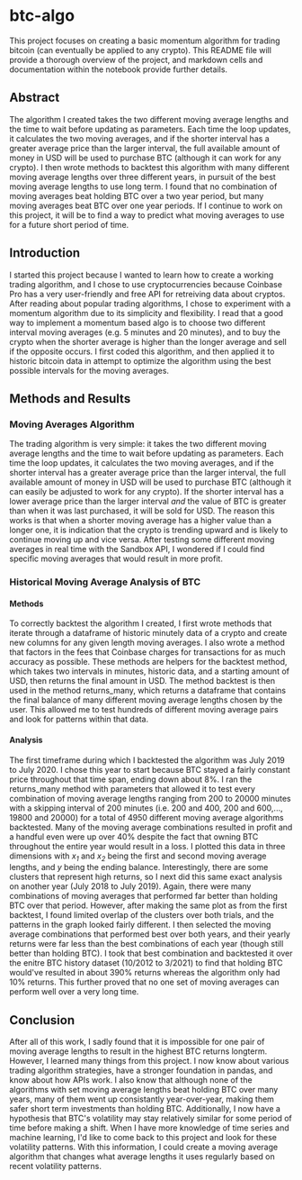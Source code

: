 # btc-algo
This project focuses on creating a basic momentum algorithm for trading bitcoin (can eventually be applied to any crypto). This README file will provide a thorough overview of the project, and markdown cells and documentation within the notebook provide further details.

## Abstract
The algorithm I created takes the two different moving average lengths and the time to wait before updating as parameters. Each time the loop updates, it calculates the two moving averages, and if the shorter interval has a greater average price than the larger interval, the full available amount of money in USD will be used to purchase BTC (although it can work for any crypto). I then wrote methods to backtest this algorithm with many different moving average lengths over three different years, in pursuit of the best moving average lengths to use long term. I found that no combination of moving averages beat holding BTC over a two year period, but many moving averages beat BTC over one year periods. If I continue to work on this project, it will be to find a way to predict what moving averages to use for a future short period of time.

## Introduction
I started this project because I wanted to learn how to create a working trading algorithm, and I chose to use cryptocurrencies because Coinbase Pro has a very user-friendly and free API for retreiving data about cryptos. After reading about popular trading algorithms, I chose to experiment with a momentum algorithm due to its simplicity and flexibility. I read that a good way to implement a momentum based algo is to choose two different interval moving averages (e.g. 5 minutes and 20 minutes), and to buy the crypto when the shorter average is higher than the longer average and sell if the opposite occurs. I first coded this algorithm, and then applied it to historic bitcoin data in attempt to optimize the algorithm using the best possible intervals for the moving averages.

## Methods and Results
### Moving Averages Algorithm
The trading algorithm is very simple: it takes the two different moving average lengths and the time to wait before updating as parameters. Each time the loop updates, it calculates the two moving averages, and if the shorter interval has a greater average price than the larger interval, the full available amount of money in USD will be used to purchase BTC (although it can easily be adjusted to work for any crypto). If the shorter interval has a lower average price than the larger interval *and* the value of BTC is greater than when it was last purchased, it will be sold for USD. The reason this works is that when a shorter moving average has a higher value than a longer one, it is indication that the crypto is trending upward and is likely to continue moving up and vice versa. After testing some different moving averages in real time with the Sandbox API, I wondered if I could find specific moving averages that would result in more profit.

### Historical Moving Average Analysis of BTC
#### Methods
To correctly backtest the algorithm I created, I first wrote methods that iterate through a dataframe of historic minutely data of a crypto and create new columns for any given length moving averages. I also wrote a method that factors in the fees that Coinbase charges for transactions for as much accuracy as possible. These methods are helpers for the backtest method, which takes two intervals in minutes, historic data, and a starting amount of USD, then returns the final amount in USD. The method backtest is then used in the method returns_many, which returns a dataframe that contains the final balance of many different moving average lengths chosen by the user. This allowed me to test hundreds of different moving average pairs and look for patterns within that data.

#### Analysis
The first timeframe during which I backtested the algorithm was July 2019 to July 2020. I chose this year to start because BTC stayed a fairly constant price throughout that time span, ending down about 8%. I ran the returns_many method with parameters that allowed it to test every combination of moving average lengths ranging from 200 to 20000 minutes with a skipping interval of 200 minutes (i.e. 200 and 400, 200 and 600,..., 19800 and 20000) for a total of 4950 different moving average algorithms backtested. Many of the moving average combinations resulted in profit and a handful even were up over 40% despite the fact that owning BTC throughout the entire year would result in a loss. I plotted this data in three dimensions with *x<sub>1</sub>* and *x<sub>2</sub>* being the first and second moving average lengths, and *y* being the ending balance. Interestingly, there are some clusters that represent high returns, so I next did this same exact analysis on another year (July 2018 to July 2019). Again, there were many combinations of moving averages that performed far better than holding BTC over that period. However, after making the same plot as from the first backtest, I found limited overlap of the clusters over both trials, and the patterns in the graph looked fairly different. I then selected the moving average combinations that performed best over both years, and their yearly returns were far less than the best combinations of each year (though still better than holding BTC). I took that best combination and backtested it over the enitre BTC history dataset (10/2012 to 3/2021) to find that holding BTC would've resulted in about 390% returns whereas the algorithm only had 10% returns. This further proved that no one set of moving averages can perform well over a very long time.

## Conclusion

After all of this work, I sadly found that it is impossible for one pair of moving average lengths to result in the highest BTC returns longterm. However, I learned many things from this project. I now know about various trading algorithm strategies, have a stronger foundation in pandas, and know about how APIs work. I also know that although none of the algorithms with set moving average lengths beat holding BTC over many years, many of them went up consistantly year-over-year, making them safer short term investments than holding BTC. Additionally, I now have a hypothesis that BTC's volatility may stay relatively similar for some period of time before making a shift. When I have more knowledge of time series and machine learning, I'd like to come back to this project and look for these volatility patterns. With this information, I could create a moving average algorithm that changes what average lengths it uses regularly based on recent volatility patterns.
